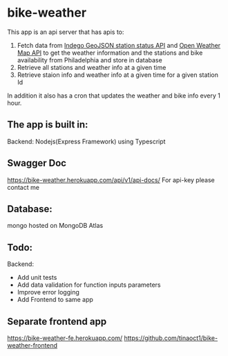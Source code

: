 # bike-weather
This app is an api server that has apis to:
1) Fetch data from [Indego GeoJSON station status API](https://www.rideindego.com/stations/json/) and [Open Weather Map API](https://openweathermap.org/current#name) to get the weather information and the stations and bike availability from Philadelphia and store in database
2) Retrieve all stations and weather info at a given time
3) Retrieve staion info and weather info at a given time for a given station Id

In addition it also has a cron that updates the weather and bike info every 1 hour.

##  The app is built in:
Backend: Nodejs(Express Framework) using Typescript

## Swagger Doc
https://bike-weather.herokuapp.com/api/v1/api-docs/
For api-key please contact me

## Database:
mongo hosted on MongoDB Atlas

## Todo: 
Backend: 
- Add unit tests
- Add data validation for function inputs parameters
- Improve error logging 
- Add Frontend to same app

## Separate frontend app
https://bike-weather-fe.herokuapp.com/
https://github.com/tinaoct1/bike-weather-frontend
